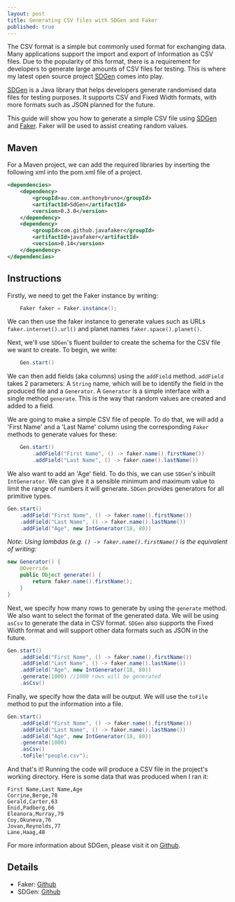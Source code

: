 ```yaml
---
layout: post
title: Generating CSV files with SDGen and Faker
published: true
---
```

The CSV format is a simple but commonly used format for exchanging
data. Many applications support the import and export of information as CSV
files. Due to the popularity of this format, there is a requirement for
developers to generate large amounts of CSV files for testing. This is where my
latest open source project [SDGen](https://github.com/AussieGuy0/SDgen) comes
into play.

[SDGen](https://github.com/AussieGuy0/SDgen) is a Java library that helps
developers generate randomised data files for testing purposes. It supports CSV
and Fixed Width formats, with more formats such as JSON planned for the future.

This guide will show you how to generate a simple CSV file using [SDGen]() and
[Faker](https://github.com/DiUS/java-faker). Faker will be used to assist creating
random values.

## Maven
For a Maven project, we can add the required libraries by inserting the
following xml into the pom.xml file of a project. 
```xml
<dependencies>
    <dependency>
        <groupId>au.com.anthonybruno</groupId>
        <artifactId>SdGen</artifactId>
        <version>0.3.0</version>
    </dependency>
    <dependency>
        <groupId>com.github.javafaker</groupId>
        <artifactId>javafaker</artifactId>
        <version>0.14</version>
    </dependency>
</dependencies>
```

## Instructions
Firstly, we need to get the Faker instance by writing:
```java
    Faker faker = Faker.instance();
```

We can then use the faker instance to generate values such as URLs
`faker.internet().url()` and planet names `faker.space().planet()`.

Next, we'll use `SDGen`'s fluent builder to create the schema for the CSV file
we want to create. To begin, we write:
```java
    Gen.start()
```

We can then add fields (aka columns) using the `addField` method. `addField` takes 2
parameters: A `String` name, which will be to identify the field in the produced
file and a `Generator`. A `Generator` is a simple interface with a single method
`generate`. This is the way that random values are created and added to a field. 

We are going to make a simple CSV file of people. To do that, we will add a
'First Name' and a 'Last Name' column using the corresponding `Faker` methods to
generate values for these:

```java
    Gen.start()
        .addField("First Name", () -> faker.name().firstName())
        .addField("Last Name", () -> faker.name().lastName())
```

We also want to add an 'Age' field. To do this, we can use `SDGen`'s inbuilt
`IntGenerator`. We can give it a sensible minimum and maximum value to limit the
range of numbers it will generate. `SDGen` provides generators for all primitive types. 

```java
Gen.start()
    .addField("First Name", () -> faker.name().firstName())
    .addField("Last Name", () -> faker.name().lastName())
    .addField("Age", new IntGenerator(18, 80))
```

*Note: Using lambdas (e.g. `() -> faker.name().firstName()` is the equivalent of
        writing:*
        
```java
new Generator() {
    @Override
    public Object generate() {
        return faker.name().firstName();
    }
}
```

Next, we specify how many rows to generate by using the `generate` method.  We also want to select the format of the generated data. We
will be using `asCsv` to generate the data in CSV format. `SDGen` also supports
the Fixed Width format and will support other data formats such as JSON in the future.
    
```java
Gen.start()
    .addField("First Name", () -> faker.name().firstName())
    .addField("Last Name", () -> faker.name().lastName())
    .addField("Age", new IntGenerator(18, 80))
    .generate(1000) //1000 rows will be generated
    .asCsv()
```
Finally, we specify how the data will be output. We will use the `toFile` method
to put the information into a file.

```java
Gen.start()
    .addField("First Name", () -> faker.name().firstName())
    .addField("Last Name", () -> faker.name().lastName())
    .addField("Age", new IntGenerator(18, 80))
    .generate(1000)
    .asCsv()
    .toFile("people.csv");
``` 

And that's it! Running the code will produce a CSV file in the project's working
directory. Here is some data that was produced when I ran it:

```csv
First Name,Last Name,Age
Corrine,Berge,78
Gerald,Carter,63
Enid,Padberg,66
Eleanora,Murray,79
Coy,Okuneva,76
Jovan,Reynolds,77
Lane,Haag,48
```

For more information about SDGen, please visit it on
[Github](https://github.com/AussieGuy0/SDgen). 

## Details
- Faker: [Github](https://github.com/DiUS/java-faker)
- SDGen: [Github](https://github.com/AussieGuy0/SDgen)
